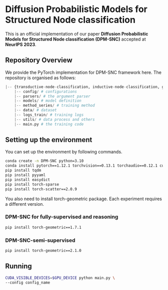 # Diffusion Probabilistic Models for Structured Node classification

This is an official implementation of our paper **Diffusion Probabilistic Models for Structured Node classification (DPM-SNC)** accepted at **NeurIPS 2023**. 

## Repository Overview
We provide the PyTorch implementation for DPM-SNC framework here. The repository is organised as follows:

```python
|-- {transductive-node-classification, inductive-node-classification, graph-algorithm-reasoning} # DPM-GSP for supervised node classification, semi-supervised node classification, and reasoning tasks
    |-- config/ # configurations
    |-- parsers/ # the argument parser
    |-- models/ # model definition
    |-- method_series/ # training method
    |-- data/ # dataset
    |-- logs_train/ # training logs
    |-- utils/ # data process and others
    |-- main.py # the training code
```

## Setting up the environment
You can set up the environment by following commands. 

```sh
conda create -n DPM-SNC python=3.10
conda install pytorch==1.12.1 torchvision==0.13.1 torchaudio==0.12.1 cudatoolkit=11.3 -c pytorch
pip install tqdm
pip install pyyaml
pip install easydict
pip install torch-sparse
pip install torch-scatter==2.0.9
```
You also need to install torch-geometric package. Each experiment requires a different version.

### DPM-SNC for fully-supervised and reasoning  
```sh
pip install torch-geometric==1.7.1
```

### DPM-SNC-semi-supervised  
```sh
pip install torch-geometric==2.1.0
```

## Running

```sh
CUDA_VISIBLE_DEVICES=$GPU_DEVICE python main.py \
--config config_name
```
